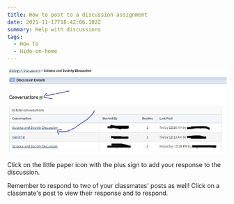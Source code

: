 ```yaml
---
title: How to post to a discussion assignment
date: 2021-11-17T18:42:06.102Z
summary: Help with discussions
tags:
  - How To
  - Hide-on-home
---
```

![](/static/img/how-to-post-discussion.jpg)

Click on the little paper icon with the plus sign to add your response to the discussion. 

Remember to respond to two of your classmates' posts as well! Click on a classmate's post to view their response and to respond.